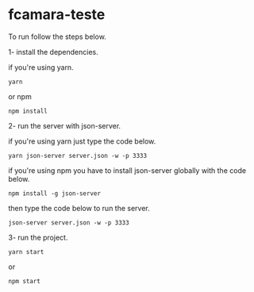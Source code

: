 # fcamara-teste

To run follow the steps below.

1- install the dependencies.

if you're using yarn.
```
yarn 
```
or npm

```
npm install
```

2- run the server with json-server.

if you're using yarn just type the code below.

```
yarn json-server server.json -w -p 3333
```

if you're using npm you have to install json-server globally with the code below.

```
npm install -g json-server
```

then type the code below to run the server.

```
json-server server.json -w -p 3333
```

3- run the project.
```
yarn start
```

or

```
npm start
```
